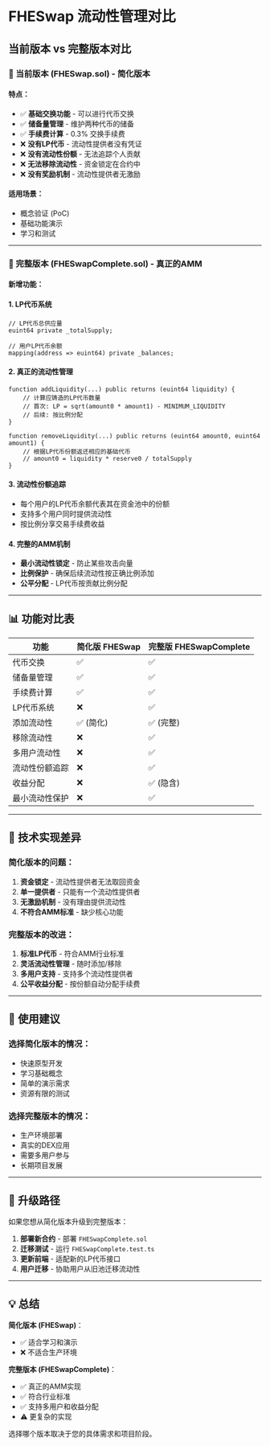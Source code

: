 # FHESwap 流动性管理对比

## 当前版本 vs 完整版本对比

### 🔄 当前版本 (FHESwap.sol) - 简化版本

#### 特点：
- ✅ **基础交换功能** - 可以进行代币交换
- ✅ **储备量管理** - 维护两种代币的储备
- ✅ **手续费计算** - 0.3% 交换手续费
- ❌ **没有LP代币** - 流动性提供者没有凭证
- ❌ **没有流动性份额** - 无法追踪个人贡献
- ❌ **无法移除流动性** - 资金锁定在合约中
- ❌ **没有奖励机制** - 流动性提供者无激励

#### 适用场景：
- 概念验证 (PoC)
- 基础功能演示
- 学习和测试

---

### 🚀 完整版本 (FHESwapComplete.sol) - 真正的AMM

#### 新增功能：

#### 1. **LP代币系统**
```solidity
// LP代币总供应量
euint64 private _totalSupply;

// 用户LP代币余额
mapping(address => euint64) private _balances;
```

#### 2. **真正的流动性管理**
```solidity
function addLiquidity(...) public returns (euint64 liquidity) {
    // 计算应铸造的LP代币数量
    // 首次: LP = sqrt(amount0 * amount1) - MINIMUM_LIQUIDITY
    // 后续: 按比例分配
}

function removeLiquidity(...) public returns (euint64 amount0, euint64 amount1) {
    // 根据LP代币份额返还相应的基础代币
    // amount0 = liquidity * reserve0 / totalSupply
}
```

#### 3. **流动性份额追踪**
- 每个用户的LP代币余额代表其在资金池中的份额
- 支持多个用户同时提供流动性
- 按比例分享交易手续费收益

#### 4. **完整的AMM机制**
- **最小流动性锁定** - 防止某些攻击向量
- **比例保护** - 确保后续流动性按正确比例添加
- **公平分配** - LP代币按贡献比例分配

---

## 📊 功能对比表

| 功能 | 简化版 FHESwap | 完整版 FHESwapComplete |
|------|---------------|----------------------|
| 代币交换 | ✅ | ✅ |
| 储备量管理 | ✅ | ✅ |
| 手续费计算 | ✅ | ✅ |
| LP代币系统 | ❌ | ✅ |
| 添加流动性 | ✅ (简化) | ✅ (完整) |
| 移除流动性 | ❌ | ✅ |
| 多用户流动性 | ❌ | ✅ |
| 流动性份额追踪 | ❌ | ✅ |
| 收益分配 | ❌ | ✅ (隐含) |
| 最小流动性保护 | ❌ | ✅ |

---

## 🔧 技术实现差异

### 简化版本的问题：
1. **资金锁定** - 流动性提供者无法取回资金
2. **单一提供者** - 只能有一个流动性提供者
3. **无激励机制** - 没有理由提供流动性
4. **不符合AMM标准** - 缺少核心功能

### 完整版本的改进：
1. **标准LP代币** - 符合AMM行业标准
2. **灵活流动性管理** - 随时添加/移除
3. **多用户支持** - 支持多个流动性提供者
4. **公平收益分配** - 按份额自动分配手续费

---

## 🎯 使用建议

### 选择简化版本的情况：
- 快速原型开发
- 学习基础概念
- 简单的演示需求
- 资源有限的测试

### 选择完整版本的情况：
- 生产环境部署
- 真实的DEX应用
- 需要多用户参与
- 长期项目发展

---

## 🚀 升级路径

如果您想从简化版本升级到完整版本：

1. **部署新合约** - 部署 `FHESwapComplete.sol`
2. **迁移测试** - 运行 `FHESwapComplete.test.ts`
3. **更新前端** - 适配新的LP代币接口
4. **用户迁移** - 协助用户从旧池迁移流动性

---

## 💡 总结

**简化版本 (FHESwap)**：
- ✅ 适合学习和演示
- ❌ 不适合生产环境

**完整版本 (FHESwapComplete)**：
- ✅ 真正的AMM实现
- ✅ 符合行业标准
- ✅ 支持多用户和收益分配
- ⚠️ 更复杂的实现

选择哪个版本取决于您的具体需求和项目阶段。